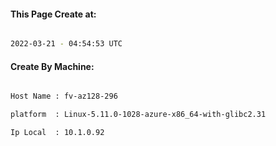 
   
#### This Page Create at:

```bash

2022-03-21 - 04:54:53 UTC

```

#### Create By Machine:

```bash

Host Name : fv-az128-296

platform  : Linux-5.11.0-1028-azure-x86_64-with-glibc2.31

Ip Local  : 10.1.0.92

```

